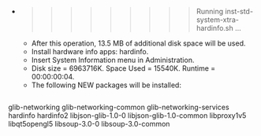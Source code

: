 * >>>>>>>>> Running inst-std-system-xtra-hardinfo.sh ...
  * After this operation, 13.5 MB of additional disk space will be used.
  * Install hardware info apps: hardinfo.
  * Insert System Information menu in Administration.
  * Disk size = 6963716K. Space Used = 15540K. Runtime = 00:00:00:04.
  * The following NEW packages will be installed:
  ```bash
glib-networking glib-networking-common glib-networking-services hardinfo hardinfo2
libjson-glib-1.0-0 libjson-glib-1.0-common libproxy1v5 libqt5opengl5 libsoup-3.0-0
libsoup-3.0-common
  ```
